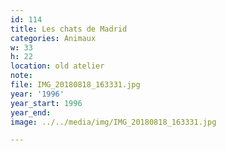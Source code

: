 ```yaml
---
id: 114
title: Les chats de Madrid
categories: Animaux
w: 33
h: 22
location: old atelier
note:
file: IMG_20180818_163331.jpg
year: '1996'
year_start: 1996
year_end:
image: ../../media/img/IMG_20180818_163331.jpg

---
```

